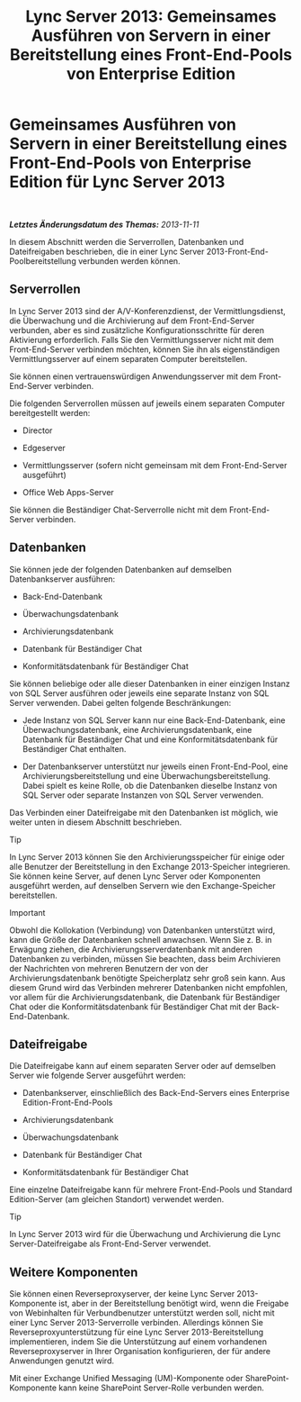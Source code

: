 ﻿---
title: 'Lync Server 2013: Gemeinsames Ausführen von Servern in einer Bereitstellung eines Front-End-Pools von Enterprise Edition'
TOCTitle: Gemeinsames Ausführen von Servern in einer Bereitstellung eines Front-End-Pools von Enterprise Edition
ms:assetid: 0516b18d-14c0-4237-9279-0f92e341b1bd
ms:mtpsurl: https://technet.microsoft.com/de-de/library/Gg398102(v=OCS.15)
ms:contentKeyID: 49293040
ms.date: 05/19/2016
mtps_version: v=OCS.15
ms.translationtype: HT
---

# Gemeinsames Ausführen von Servern in einer Bereitstellung eines Front-End-Pools von Enterprise Edition für Lync Server 2013

 

_**Letztes Änderungsdatum des Themas:** 2013-11-11_

In diesem Abschnitt werden die Serverrollen, Datenbanken und Dateifreigaben beschrieben, die in einer Lync Server 2013-Front-End-Poolbereitstellung verbunden werden können.

## Serverrollen

In Lync Server 2013 sind der A/V-Konferenzdienst, der Vermittlungsdienst, die Überwachung und die Archivierung auf dem Front-End-Server verbunden, aber es sind zusätzliche Konfigurationsschritte für deren Aktivierung erforderlich. Falls Sie den Vermittlungsserver nicht mit dem Front-End-Server verbinden möchten, können Sie ihn als eigenständigen Vermittlungsserver auf einem separaten Computer bereitstellen.

Sie können einen vertrauenswürdigen Anwendungsserver mit dem Front-End-Server verbinden.

Die folgenden Serverrollen müssen auf jeweils einem separaten Computer bereitgestellt werden:

  - Director

  - Edgeserver

  - Vermittlungsserver (sofern nicht gemeinsam mit dem Front-End-Server ausgeführt)

  - Office Web Apps-Server

Sie können die Beständiger Chat-Serverrolle nicht mit dem Front-End-Server verbinden.

## Datenbanken

Sie können jede der folgenden Datenbanken auf demselben Datenbankserver ausführen:

  - Back-End-Datenbank

  - Überwachungsdatenbank

  - Archivierungsdatenbank

  - Datenbank für Beständiger Chat

  - Konformitätsdatenbank für Beständiger Chat

Sie können beliebige oder alle dieser Datenbanken in einer einzigen Instanz von SQL Server ausführen oder jeweils eine separate Instanz von SQL Server verwenden. Dabei gelten folgende Beschränkungen:

  - Jede Instanz von SQL Server kann nur eine Back-End-Datenbank, eine Überwachungsdatenbank, eine Archivierungsdatenbank, eine Datenbank für Beständiger Chat und eine Konformitätsdatenbank für Beständiger Chat enthalten.

  - Der Datenbankserver unterstützt nur jeweils einen Front-End-Pool, eine Archivierungsbereitstellung und eine Überwachungsbereitstellung. Dabei spielt es keine Rolle, ob die Datenbanken dieselbe Instanz von SQL Server oder separate Instanzen von SQL Server verwenden.

Das Verbinden einer Dateifreigabe mit den Datenbanken ist möglich, wie weiter unten in diesem Abschnitt beschrieben.


> [!TIP]
> In Lync Server 2013 können Sie den Archivierungsspeicher für einige oder alle Benutzer der Bereitstellung in den Exchange 2013-Speicher integrieren. Sie können keine Server, auf denen Lync Server oder Komponenten ausgeführt werden, auf denselben Servern wie den Exchange-Speicher bereitstellen.




> [!IMPORTANT]
> Obwohl die Kollokation (Verbindung) von Datenbanken unterstützt wird, kann die Größe der Datenbanken schnell anwachsen. Wenn Sie z.&nbsp;B. in Erwägung ziehen, die Archivierungsserverdatenbank mit anderen Datenbanken zu verbinden, müssen Sie beachten, dass beim Archivieren der Nachrichten von mehreren Benutzern der von der Archivierungsdatenbank benötigte Speicherplatz sehr groß sein kann. Aus diesem Grund wird das Verbinden mehrerer Datenbanken nicht empfohlen, vor allem für die Archivierungsdatenbank, die Datenbank für Beständiger Chat oder die Konformitätsdatenbank für Beständiger Chat mit der Back-End-Datenbank.



## Dateifreigabe

Die Dateifreigabe kann auf einem separaten Server oder auf demselben Server wie folgende Server ausgeführt werden:

  - Datenbankserver, einschließlich des Back-End-Servers eines Enterprise Edition-Front-End-Pools

  - Archivierungsdatenbank

  - Überwachungsdatenbank

  - Datenbank für Beständiger Chat

  - Konformitätsdatenbank für Beständiger Chat

Eine einzelne Dateifreigabe kann für mehrere Front-End-Pools und Standard Edition-Server (am gleichen Standort) verwendet werden.


> [!TIP]
> In Lync Server 2013 wird für die Überwachung und Archivierung die Lync Server-Dateifreigabe als Front-End-Server verwendet.



## Weitere Komponenten

Sie können einen Reverseproxyserver, der keine Lync Server 2013-Komponente ist, aber in der Bereitstellung benötigt wird, wenn die Freigabe von Webinhalten für Verbundbenutzer unterstützt werden soll, nicht mit einer Lync Server 2013-Serverrolle verbinden. Allerdings können Sie Reverseproxyunterstützung für eine Lync Server 2013-Bereitstellung implementieren, indem Sie die Unterstützung auf einem vorhandenen Reverseproxyserver in Ihrer Organisation konfigurieren, der für andere Anwendungen genutzt wird.

Mit einer Exchange Unified Messaging (UM)-Komponente oder SharePoint-Komponente kann keine SharePoint Server-Rolle verbunden werden.

